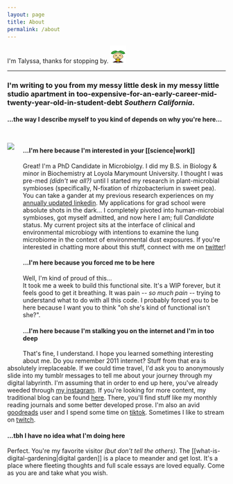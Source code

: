 ```yaml
---
layout: page
title: About
permalink: /about
---
```

I'm Talyssa, thanks for stopping by. <img src="/assets/mini-graphics/sprout.gif">
<br> 
  <hr> 
<h3>I'm writing to you from my messy little desk in my messy little studio apartment in too-expensive-for-an-early-career-mid-twenty-year-old-in-student-debt <i>Southern California</i>.</h3>
<h4>...the way I describe myself to you kind of depends on why you're here...</h4> <br> <img src="/assets/aboutme.png" align="left" style="padding: 10px 20px 10px 0px; height:500px;">

#### ...I'm here because I'm interested in your [[science|work]]
Great! I'm a PhD Candidate in Microbiolgy. I did my B.S. in Biology & minor in Biochemistry at Loyola Marymount University. I thought I was pre-med *(didn't we all?)* until I started my research in plant-microbial symbioses (specifically, N-fixation of rhizobacterium in sweet pea). You can take a gander at my previous research experiences on my [annually updated linkedin](https://www.linkedin.com/in/talyssa-topacio-190012147/). My applications for grad school were absolute shots in the dark... I completely pivoted into human-microbial symbioses, got myself admitted, and now here I am; full *Candidate* status. My current project sits at the interface of clinical and environmental microbiogy with intentions to examine the lung microbiome in the context of environmental dust exposures. If you're interested in chatting more about this stuff, connect with me on [twitter](https://twitter.com/T4LYSSA)!

#### ...I'm here because you forced me to be here
Well, I'm kind of proud of this... <br>
  It took me a week to build this functional site. It's a WIP forever, but it feels good to get it breathing. It was pain -- *so much pain* -- trying to understand what to do with all this code. I probably forced you to be here because I want you to think "oh she's kind of functional isn't she?".
  
#### ...I'm here because I'm stalking you on the internet and I'm in too deep
That's fine, I understand. I hope you learned something interesting about me. Do you remember 2011 internet? Stuff from that era is absolutely irreplaceable. If we could time travel, I'd ask you to anonymously slide into my tumblr messages to tell me about your journey through my digital labyrinth. I'm assuming that in order to end up here, you've already weeded through [my instagram](https://instagram.com/talyssa.jpg). If you're looking for more content, my traditional blog can be found [here](https://geminiworms.weebly.com). There, you'll find stuff like my monthly reading journals and some better developed prose. I'm also an avid [goodreads](https://www.goodreads.com/user/show/10533005-talyssa) user and I spend some time on [tiktok](https://tiktok.com/@geminiworms). Sometimes I like to stream on [twitch](https://twitch.tv/mygemini). 

#### ...tbh I have no idea what I'm doing here
Perfect. You're my favorite visitor *(but don't tell the others)*. The [[what-is-digital-gardening|digital garden]] is a place to meander and get lost. It's a place where fleeting thoughts and full scale essays are loved equally. Come as you are and take what you wish.   

